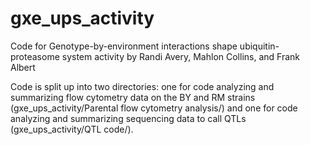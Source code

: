# gxe_ups_activity
Code for Genotype-by-environment interactions shape ubiquitin-proteasome system activity by Randi Avery, Mahlon Collins, and Frank Albert

Code is split up into two directories: one for code analyzing and summarizing flow cytometry data on the BY and RM strains (gxe_ups_activity/Parental flow cytometry analysis/) and one for code analyzing and summarizing sequencing data to call QTLs (gxe_ups_activity/QTL code/).
